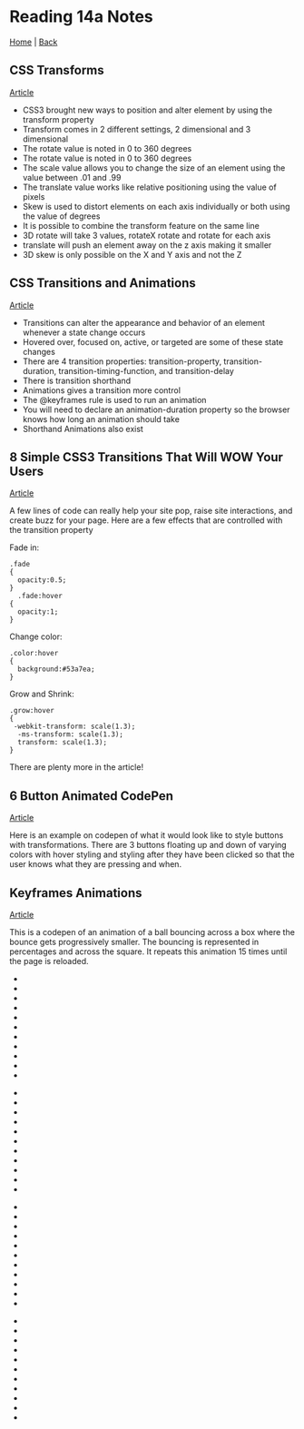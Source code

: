 # Reading 14a Notes

[Home](/README.md) | [Back](/201-main/201TableofContents.md)

## CSS Transforms

[Article](https://learn.shayhowe.com/advanced-html-css/css-transforms/)

<ul>
  <li>CSS3 brought new ways to position and alter element by using the transform property </li>
  <li>Transform comes in 2 different settings, 2 dimensional and 3 dimensional</li>
  <li>The rotate value is noted in 0 to 360 degrees </li>
  <li>The rotate value is noted in 0 to 360 degrees </li>
  <li>The scale value allows you to change the size of an element using the value between .01 and .99</li>
  <li>The translate value works like relative positioning using the value of pixels</li>
  <li> Skew is used to distort elements on each axis individually or both using the value of degrees</li>
  <li>It is possible to combine the transform feature on the same line</li>
  <li>3D rotate will take 3 values, rotateX rotate and rotate for each axis</li>
  <li>translate will push an element away on the z axis making it smaller</li>
  <li>3D skew is only possible on the X and Y axis and not the Z</li>
</ul>

## CSS Transitions and Animations

[Article](https://learn.shayhowe.com/advanced-html-css/transitions-animations/)

<ul>
  <li>Transitions can alter the appearance and behavior of an element whenever a state change occurs</li>
  <li>Hovered over, focused on, active, or targeted are some of these state changes</li>
  <li>There are 4 transition properties: transition-property, transition-duration, transition-timing-function, and transition-delay </li>
  <li>There is transition shorthand</li>
  <li>Animations gives a transition more control</li>
  <li>The @keyframes rule is used to run an animation</li>
  <li>You will need to declare an animation-duration property so the browser knows how long an animation should take</li>
  <li>Shorthand Animations also exist </li>
  
</ul>

## 8 Simple CSS3 Transitions That Will WOW Your Users

[Article](https://www.webdesignerdepot.com/2014/05/8-simple-css3-transitions-that-will-wow-your-users) 

A few lines of code can really help your site pop, raise site interactions, and create buzz for your page. Here are a few effects  that are controlled with the transition property


Fade in:

    .fade
    {
      opacity:0.5;
    }
      .fade:hover
    {
      opacity:1;
    }

Change color:

    .color:hover
    {
      background:#53a7ea;
    }


Grow and Shrink:

    .grow:hover
    {
     -webkit-transform: scale(1.3);
      -ms-transform: scale(1.3);
      transform: scale(1.3);
    }

There are plenty more in the article! 

## 6 Button Animated CodePen

[Article](https://codepen.io/retyui/pen/ByoaXV)


Here is an example on codepen of what it would look like to style buttons with transformations. There are 3 buttons floating up and down of varying colors with hover styling and styling after they have been clicked so that the user knows what they are pressing and when. 

## Keyframes Animations

[Article](https://codepen.io/akshaychauhan/pen/oAfae)

This is a codepen of an animation of a ball bouncing across a box where the bounce gets progressively smaller. The bouncing is represented in percentages and across the square. It repeats this animation 15 times until the page is reloaded.


<ul>
  <li></li>
  <li></li>
  <li> </li>
  <li></li>
  <li></li>
  <li></li>
  <li></li>
  <li></li>
  <li></li>
  <li></li>
  <li></li>
</ul>

<ul>
  <li></li>
  <li></li>
  <li> </li>
  <li></li>
  <li></li>
  <li></li>
  <li></li>
  <li></li>
  <li></li>
  <li></li>
  <li></li>
</ul>

<ul>
  <li></li>
  <li></li>
  <li> </li>
  <li></li>
  <li></li>
  <li></li>
  <li></li>
  <li></li>
  <li></li>
  <li></li>
  <li></li>
</ul>

<ul>
  <li></li>
  <li></li>
  <li> </li>
  <li></li>
  <li></li>
  <li></li>
  <li></li>
  <li></li>
  <li></li>
  <li></li>
  <li></li>
</ul>
